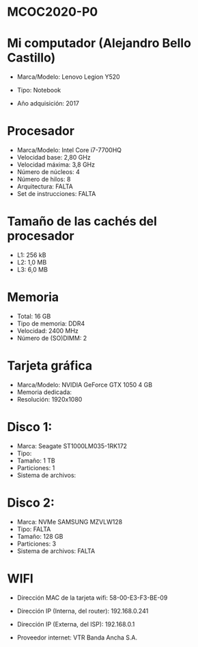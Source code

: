 # MCOC2020-P0

# Mi computador (Alejandro Bello Castillo) 

* Marca/Modelo: Lenovo Legion Y520 

* Tipo: Notebook

* Año adquisición: 2017

# Procesador
  - Marca/Modelo: Intel Core i7-7700HQ 
  - Velocidad base: 2,80 GHz
  - Velocidad máxima: 3,8 GHz 
  - Número de núcleos: 4
  - Número de hilos: 8 
  - Arquitectura: FALTA
  - Set de instrucciones: FALTA

# Tamaño de las cachés del procesador
  - L1: 256 kB
  - L2: 1,0 MB
  - L3: 6,0 MB 

# Memoria
  - Total: 16 GB
  - Tipo de memoria: DDR4
  - Velocidad: 2400 MHz
  - Número de (SO)DIMM: 2 

# Tarjeta gráfica 
  - Marca/Modelo: NVIDIA GeForce GTX 1050 4 GB 
  - Memoria dedicada: 
  - Resolución: 1920x1080

# Disco 1: 
  - Marca: Seagate ST1000LM035-1RK172
  - Tipo: 
  - Tamaño: 1 TB
  - Particiones: 1
  - Sistema de archivos: 

# Disco 2: 
  - Marca: NVMe SAMSUNG MZVLW128 
  - Tipo: FALTA
  - Tamaño: 128 GB
  - Particiones: 3
  - Sistema de archivos: FALTA 

# WIFI 

* Dirección MAC de la tarjeta wifi: 58-00-E3-F3-BE-09

* Dirección IP (Interna, del router): 192.168.0.241

* Dirección IP (Externa, del ISP): 192.168.0.1

* Proveedor internet: VTR Banda Ancha S.A.
